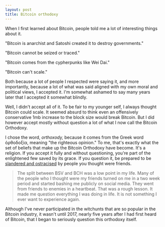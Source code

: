```yaml
---
layout: post
title: Bitcoin orthodoxy
---
```


When I first learned about Bitcoin, people told me a lot of interesting things about it. 

"Bitcoin is anarchist and Satoshi created it to destroy governments." 

"Bitcoin cannot be seized or traced." 

"Bitcoin comes from the cypherpunks like Wei Dai."

"Bitcoin can't scale."

Both because a lot of people I respected were saying it, and more importantly, because a lot of what was said aligned with my own moral and political views, I accepted it. I'm somewhat ashamed to say many years later that I accepted it somewhat blindly.

Well, I didn't accept all of it. To be fair to my younger self, I always thought Bitcoin could scale. It seemed absurd to think even an offensively conservative 1mb increase to the block size would break Bitcoin. But I did however accept mostly without question a lot of what I now call the Bitcoin Orthodoxy. 

I chose the word, *orthoxody,* because it comes from the Greek word ὀρθοδοξία, meaning "the righteous opinion." To me, that's exactly what the set of beliefs that make up the Bitcoin Orthodoxy have become. It's a religion. If you accept it fully and without questioning, you're part of the enlightened few saved by its grace. If you question it, be prepared to be [slandered and ostracised](https://powping.com/posts/a6f3b1a920c18e5862db20fbd0a59132cc9b0406f3647f50d6d071a6bebb1275) by people you thought were friends.

>The split between BSV and BCH was a low point in my life. Many of the people who I thought were my friends turned on me in a two week period and started bashing me publicly on social media. They went from friends to enemies in a heartbeat. That was a rough lesson. It made me question everything I was doing in life. It is not something I ever want to experience again.

Although I've never participated in the witchunts that are so popular in the Bitcoin industry, it wasn't until 2017, nearly five years after I had first heard of Bitcoin, that I began to seriously question this orthodoxy itself. 







